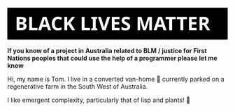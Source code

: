 ![](/blm.svg)

**If you know of a project in Australia related to BLM / justice for First Nations peoples that could use the help of a programmer please let me know**

Hi, my name is Tom. I live in a converted van-home 🚐 currently parked on a regenerative farm in the South West of Australia.

I like emergent complexity, particularly that of lisp and plants! 🌿
